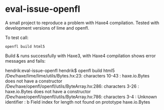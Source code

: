 eval-issue-openfl
=================

A small project to reproduce a problem with Haxe4 compilation. Tested with development versions of lime and openfl.

To test call:

    openfl build html5


Build & runs successfully with Haxe3, with Haxe4 compilation shows error messages and fails:

hendrik:eval-issue-openfl hendrik$ openfl build html5
/Dev/haxe/lime/lime/utils/Bytes.hx:23: characters 10-43 : haxe.io.Bytes does not have a constructor
/Dev/haxe/openfl/openfl/utils/ByteArray.hx:286: characters 3-26 : haxe.io.Bytes does not have a constructor
/Dev/haxe/openfl/openfl/utils/ByteArray.hx:786: characters 3-4 : Unknown identifier : b
Field index for length not found on prototype haxe.io.Bytes